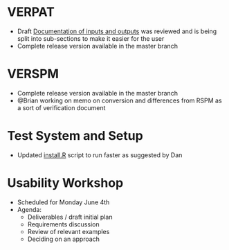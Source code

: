 # VERPAT 
  - Draft [Documentation of inputs and outputs](VERPAT-Inputs-and-Outputs) was reviewed and is being split into sub-sections to make it easier for the user
  - Complete release version available in the master branch

# VERSPM
  - Complete release version available in the master branch
  - @Brian working on memo on conversion and differences from RSPM as a sort of verification document

# Test System and Setup
  - Updated [install.R](https://github.com/gregorbj/VisionEval/wiki/Getting-Started#installation-and-setup) script to run faster as suggested by Dan

# Usability Workshop
  - Scheduled for Monday June 4th
  - Agenda: 
    - Deliverables / draft initial plan
    - Requirements discussion
    - Review of relevant examples
    - Deciding on an approach
